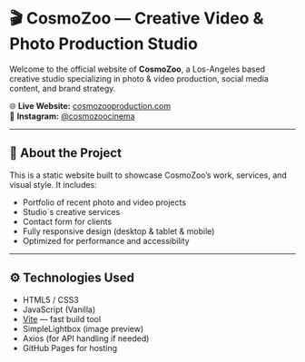 # 🎬 CosmoZoo — Creative Video & Photo Production Studio

Welcome to the official website of **CosmoZoo**, a Los-Angeles based creative
studio specializing in photo & video production, social media content, and brand
strategy.

🌐 **Live Website:** [cosmozooproduction.com](https://cosmozooproduction.com)  
📸 **Instagram:** [@cosmozoocinema](https://www.instagram.com/cosmozoocinema/)

---

## 📄 About the Project

This is a static website built to showcase CosmoZoo’s work, services, and visual
style. It includes:

- Portfolio of recent photo and video projects
- Studio`s creative services
- Contact form for clients
- Fully responsive design (desktop & tablet & mobile)
- Optimized for performance and accessibility

---

## ⚙️ Technologies Used

- HTML5 / CSS3
- JavaScript (Vanilla)
- [Vite](https://vitejs.dev/) — fast build tool
- SimpleLightbox (image preview)
- Axios (for API handling if needed)
- GitHub Pages for hosting
